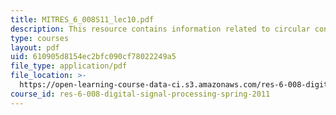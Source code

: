 ```yaml
---
title: MITRES_6_008S11_lec10.pdf
description: This resource contains information related to circular convolution.
type: courses
layout: pdf
uid: 610905d8154ec2bfc090cf78022249a5
file_type: application/pdf
file_location: >-
  https://open-learning-course-data-ci.s3.amazonaws.com/res-6-008-digital-signal-processing-spring-2011/610905d8154ec2bfc090cf78022249a5_MITRES_6_008S11_lec10.pdf
course_id: res-6-008-digital-signal-processing-spring-2011
---
```

